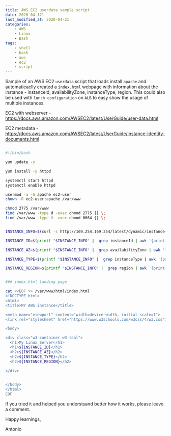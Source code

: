 ```yaml
---
title: AWS EC2 userdata sample script
date: 2020-04-121
last_modified_at: 2020-04-21
categories:
    - AWS
    - Linux
    - Bash
tags:
    - shell
    - bash
    - aws
    - ec2
    - script
---
```


Sample of an AWS EC2 `userdata` script that loads install `apache` and automaticaclly created a `index.html` webpage with information about the instance - instanceId, availabilityZone, instanceType, region. This could also be used with `lunch configuration` on `ALB` to easy show the usage of multiple instances.
  

EC2 with webserver - <https://docs.aws.amazon.com/AWSEC2/latest/UserGuide/user-data.html>

EC2 metadata - <https://docs.aws.amazon.com/AWSEC2/latest/UserGuide/instance-identity-documents.html>



```bash

#!/bin/bash

yum update -y

yum install -y httpd

systemctl start httpd
systemctl enable httpd

usermod -a -G apache ec2-user
chown -R ec2-user:apache /var/www

chmod 2775 /var/www
find /var/www -type d -exec chmod 2775 {} \;
find /var/www -type f -exec chmod 0664 {} \;


INSTANCE_INFO=$(curl -s http://169.254.169.254/latest/dynamic/instance-identity/document)

INSTANCE_ID=$(printf "$INSTANCE_INFO" |  grep instanceId | awk '{print $3}' | sed s/','//g | sed s/'"'//g)

INSTANCE_AZ=$(printf "$INSTANCE_INFO" |  grep availabilityZone | awk '{print $3}' | sed s/','//g | sed s/'"'//g)

INSTANCE_TYPE=$(printf "$INSTANCE_INFO" |  grep instanceType | awk '{print $3}' | sed s/','//g | sed s/'"'//g)

INSTANCE_REGION=$(printf "$INSTANCE_INFO" |  grep region | awk '{print $3}' | sed s/','//g | sed s/'"'//g)


### index.html landing page

cat <<EOF >> /var/www/html/index.html
<!DOCTYPE html>
<html>
<title>MY AWS instance</title>

<meta name="viewport" content="width=device-width, initial-scale=1">
<link rel="stylesheet" href="https://www.w3schools.com/w3css/4/w3.css">

<body>

<div class="w3-container w3-teal">
  <h1>My Linux Server</h1>
  <h1>${INSTANCE_ID}</h1>
  <h2>${INSTANCE_AZ}</h2>
  <h2>${INSTANCE_TYPE}</h2>
  <h2>${INSTANCE_REGION}</h2>
  
</div>


</body>
</html> 
EOF
```


If you tried it and helped you understsand better how it works, please leave a comment.


Happy learnings,

Antonio
